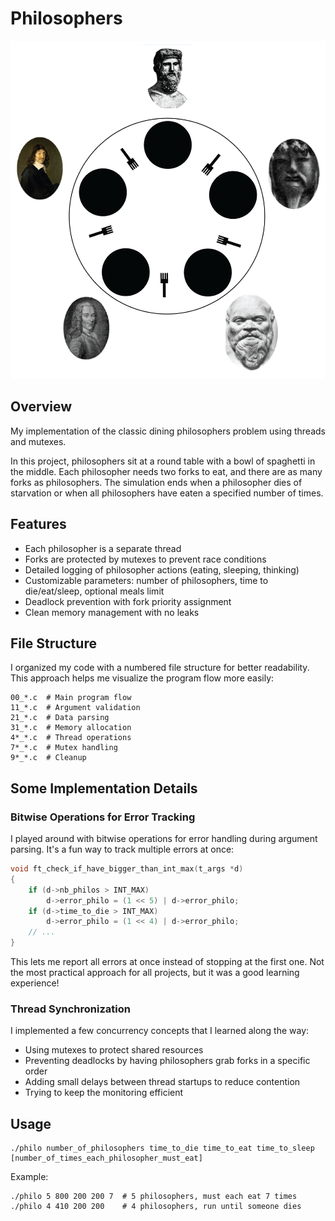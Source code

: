 # Philosophers

![table](./scheme.png)

## Overview
My implementation of the classic dining philosophers problem using threads and mutexes.

In this project, philosophers sit at a round table with a bowl of spaghetti in the middle. Each philosopher needs two forks to eat, and there are as many forks as philosophers. The simulation ends when a philosopher dies of starvation or when all philosophers have eaten a specified number of times.

## Features
- Each philosopher is a separate thread
- Forks are protected by mutexes to prevent race conditions
- Detailed logging of philosopher actions (eating, sleeping, thinking)
- Customizable parameters: number of philosophers, time to die/eat/sleep, optional meals limit
- Deadlock prevention with fork priority assignment
- Clean memory management with no leaks

## File Structure
I organized my code with a numbered file structure for better readability. This approach helps me visualize the program flow more easily:

```
00_*.c  # Main program flow
11_*.c  # Argument validation
21_*.c  # Data parsing
31_*.c  # Memory allocation
4*_*.c  # Thread operations
7*_*.c  # Mutex handling
9*_*.c  # Cleanup
```

## Some Implementation Details

### Bitwise Operations for Error Tracking
I played around with bitwise operations for error handling during argument parsing. It's a fun way to track multiple errors at once:

```c
void ft_check_if_have_bigger_than_int_max(t_args *d)
{
    if (d->nb_philos > INT_MAX)
        d->error_philo = (1 << 5) | d->error_philo;
    if (d->time_to_die > INT_MAX)
        d->error_philo = (1 << 4) | d->error_philo;
    // ...
}
```

This lets me report all errors at once instead of stopping at the first one. Not the most practical approach for all projects, but it was a good learning experience!

### Thread Synchronization
I implemented a few concurrency concepts that I learned along the way:
- Using mutexes to protect shared resources
- Preventing deadlocks by having philosophers grab forks in a specific order
- Adding small delays between thread startups to reduce contention
- Trying to keep the monitoring efficient

## Usage
```
./philo number_of_philosophers time_to_die time_to_eat time_to_sleep [number_of_times_each_philosopher_must_eat]
```

Example:
```
./philo 5 800 200 200 7  # 5 philosophers, must each eat 7 times
./philo 4 410 200 200    # 4 philosophers, run until someone dies
```



